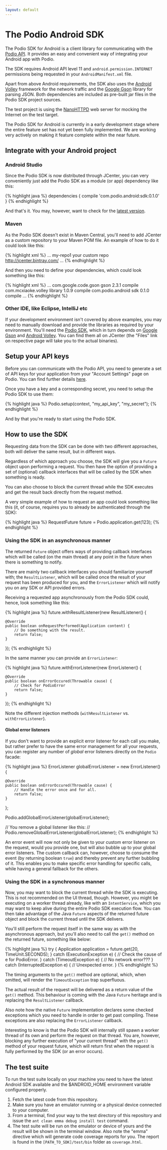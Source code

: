 ```yaml
---
layout: default
---
```

# The Podio Android  SDK #
The Podio SDK for Android is a client library for communicating with the [Podio API](https://developers.podio.com). It provides an easy and convenient way of integrating your Android app with Podio.

The SDK requires Android API level 11 and  `android.permission.INTERNET` permissions being requested in your `AndroidManifest.xml` file.

Apart from above Android requirements, the SDK also uses the [Android Volley](https://android.googlesource.com/platform/frameworks/volley/) framework for the network traffic and the [Google Gson](https://code.google.com/p/google-gson/) library for parsing JSON. Both dependencies are included as pre-built jar files in the Podio SDK project sources.

The test project is using the [NanoHTTPD](http://nanohttpd.com/) web server for mocking the Internet on the test target.

The Podio SDK for Android is currently in a early development stage where the entire feature set has not yet been fully implemented. We are working very actively on making it feature complete within the near future.

## Integrate with your Android project

### Android Studio
Since the Podio SDK is now distributed through JCenter, you can very conveniently just add the Podio SDK as a module (or app) dependency like this:

{% highlight java %}
dependencies {
    compile 'com.podio.android:sdk:0.1.0'
}
{% endhighlight %}

And that's it. You may, however, want to check for the [latest version](https://bintray.com/podio/android/sdk/_latestVersion).


### Maven
As the Podio SDK doesn't exist in Maven Central, you'll need to add JCenter as a custom repository to your Maven POM file. An example of how to do it could look like this:

{% highlight xml %}
<project>
...
  <repositories>
    <repository>
      <id>my-repo1</id>
      <name>your custom repo</name>
      <url>http://jcenter.bintray.com/</url>
    </repository>
  </repositories>
...
</project>
{% endhighlight %}

And then you need to define your dependencies, which could look something like this:

{% highlight xml %}
<project>
...
  <dependencies>
    <dependency>
      <groupId>com.google.code.gson</groupId>
      <artifactId>gson</artifactId>
      <version>2.3.1</version>
      <scope>compile</scope>
    </dependency>
    <dependency>
      <groupId>com.mcxiaoke.volley</groupId>
      <artifactId>library</artifactId>
      <version>1.0.9</version>
      <scope>compile</scope>
    </dependency>
    <dependency>
      <groupId>com.podio.android</groupId>
      <artifactId>sdk</artifactId>
      <version>0.1.0</version>
      <scope>compile</scope>
    </dependency>
  </dependencies>
...
</project>
{% endhighlight %}

### Other IDE, like Eclipse, IntelliJ etc
If your development environment isn't covered by above examples, you may need to manually download and provide the libraries as required by your environment. You'll need the [Podio SDK](https://bintray.com/podio/android/sdk/_latestVersion), which in turn depends on [Google Gson](https://bintray.com/bintray/jcenter/com.google.code.gson%3Agson/_latestVersion) and [Android Volley](https://bintray.com/bintray/jcenter/com.mcxiaoke.volley%3Alibrary/_latestVersion). You can find them all on JCenter (the "Files" link on respective page will take you to the actual binaries).

## Setup your API keys
Before you can communicate with the Podio API, you need to generate a set of API keys for your application from your "Account Settings" page on Podio. You can find further details [here](https://developers.podio.com/api-key).

Once you have a key and a corresponding secret, you need to setup the Podio SDK to use them:

{% highlight java %}
Podio.setup(context, "my_api_key", "my_secret");
{% endhighlight %}

And by that you're ready to start using the Podio SDK.

## How to use the SDK
Requesting data from the SDK can be done with two different approaches, both will deliver the same result, but in different ways.

Regardless of which approach you choose, the SDK will give you a `Future` object upon performing a request. You then have the option of providing a set of (optional) callback interfaces that will be called by the SDK when something is ready.

You can also choose to block the current thread while the SDK executes and get the result back directly from the request method.

A very simple example of how to request an app could look something like this (it, of course, requires you to already be authenticated through the SDK):

{% highlight java %}
RequestFuture<Application> future = Podio.application.get(123);
{% endhighlight %}

### Using the SDK in an asynchronous manner
The returned `Future` object offers ways of providing callback interfaces which will be called (on the main thread) at any point in the future when there is something to notify.

There are mainly two callback interfaces you should familiarize yourself with; the `ResultListener`, which will be called once the result of your request has been produced for you, and the `ErrorListener` which will notify you on any SDK or API provided errors.

Receiving a requested app asynchronously from the Podio SDK could, hence, look something like this:

{% highlight java %}
future.withResultListener(new ResultListener<Application>() {

    @Override
    public boolean onRequestPerformed(Application content) {
        // Do something with the result.
        return false;
    }

});
{% endhighlight %}

In the same manner you can provide an `ErrorListener`:

{% highlight java %}
future.withErrorListener(new ErrorListener() {

    @Override
    public boolean onErrorOccured(Throwable cause) {
        // Check for PodioError
        return false;
    }

});
{% endhighlight %}

Note the different injection methods (`withResultListener` vs. `withErrorListener`).

#### Global error listeners
If you don't want to provide an explicit error listener for each call you make, but rather prefer to have the same error management for all your requests, you can register any number of *global* error listeners directly on the `Podio` facade:

{% highlight java %}
ErrorListener globalErrorListener = new ErrorListener() {

    @Override
    public boolean onErrorOccured(Throwable cause) {
        // Handle the error once and for all.
        return false;
    }

};

Podio.addGlobalErrorListener(globalErrorListener);

// You remove a global listener like this:
// Podio.removeGlobalErrorListener(globalErrorListener);
{% endhighlight %}

An error event will now not only be given to your custom error listener on the request, would you provide one, but will also bubble up to your global error listeners. The custom callback can, however, choose to consume the event (by returning boolean `true`) and thereby prevent any further bubbling of it. This enables you to make specific error handling for specific calls, while having a general fallback for the others. 

### Using the SDK in a synchronous manner
Now, you may want to block the current thread while the SDK is executing. This is not recommended on the UI thread, though. However, you might be executing on a worker thread already, like with an `IntentService`, which you may want to keep alive during the entire Podio SDK execution flow. You can then take advantage of the Java `Future` aspects of the returned future object and block the current thread until the SDK delivers.

You'll still perform the request itself in the same way as with the asynchronous approach, but you'll also need to call the `get()` method on the returned future, something like below:

{% highlight java %}
try {
    Application application = future.get(20, TimeUnit.SECONDS);
} catch (ExecutionException e) {
    // Check the cause of e for PodioError.
} catch (TimeoutException e) {
    // No network error???
} catch (InterruptedException e) {
    // Unexpected error.
}
{% endhighlight %}

The timing arguments to the `get()` method are optional, which, when omitted, will render the `TimeoutException` trap superfluous.

The actual result of the request will be delivered as a return value of the `get()` method. This behaviour is coming with the Java `Future` heritage and is replacing the `ResultListener` callback.

Also note how the native `Future` implementation declares some checked exceptions which you need to handle in order to get past compiling. These exceptions are also replacing the `ErrorListener` callback.

Interesting to know is that the Podio SDK will internally still spawn a worker thread of its own and perform the request on that thread. You are, however, blocking any further execution of "your current thread" with the `get()` method of your request future, which will return first when the request is fully performed by the SDK (or an error occurs).

## The test suite
To run the test suite locally on your machine you need to have the latest Android SDK available and the $ANDROID_HOME environment variable configured properly.

1. Fetch the latest code from this repository.
1. Make sure you have an emulator running or a physical device connected to your computer.
1. From a terminal, find your way to the test directory of this repository and issue the `ant clean emma debug install test` command.
1. The test suite will be run on the emulator or device of yours and the result will be shown in the terminal window. Also note the "emma" directive which will generate code coverage reports for you. The report is found in the `[PATH_TO_SDK]/test/bin` folder as `coverage.html`.
